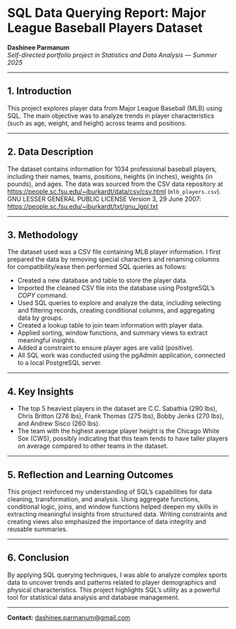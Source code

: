 # SQL Data Querying Report: Major League Baseball Players Dataset

**Dashinee Parmanum**  
*Self-directed portfolio project in Statistics and Data Analysis — Summer 2025*

---
## 1. Introduction
This project explores player data from Major League Baseball (MLB) using SQL. The main objective was to analyze trends in player characteristics (such as age, weight, and height) across teams and positions.

---
## 2. Data Description
The dataset contains information for 1034 professional baseball players, including their names, teams, positions, heights (in inches), weights (in pounds), and ages. The data was sourced from the CSV data repository at https://people.sc.fsu.edu/~jburkardt/data/csv/csv.html (`mlb_players.csv`). 
GNU LESSER GENERAL PUBLIC LICENSE Version 3, 29 June 2007: https://people.sc.fsu.edu/~jburkardt/txt/gnu_lgpl.txt

---
## 3. Methodology
The dataset used was a CSV file containing MLB player information. I first prepared the data by removing special characters and renaming columns for compatibility/ease then performed SQL queries as follows:
- Created a new database and table to store the player data.  
- Imported the cleaned CSV file into the database using PostgreSQL’s *COPY* command.
- Used SQL queries to explore and analyze the data, including selecting and filtering records, creating conditional columns, and aggregating data by groups.  
- Created a lookup table to join team information with player data.  
- Applied sorting, window functions, and summary views to extract meaningful insights.  
- Added a constraint to ensure player ages are valid (positive).
- All SQL work was conducted using the pgAdmin application, connected to a local PostgreSQL server.
  
---
## 4. Key Insights
- The top 5 heaviest players in the dataset are C.C. Sabathia (290 lbs), Chris Britton (278 lbs), Frank Thomas (275 lbs), Bobby Jenks (270 lbs), and Andrew Sisco (260 lbs).
- The team with the highest average player height is the Chicago White Sox (CWS), possibly indicating that this team tends to have taller players on average compared to other teams in the dataset.

---
## 5. Reflection and Learning Outcomes
This project reinforced my understanding of SQL’s capabilities for data cleaning, transformation, and analysis. Using aggregate functions, conditional logic, joins, and window functions helped deepen my skills in extracting meaningful insights from structured data. Writing constraints and creating views also emphasized the importance of data integrity and reusable summaries.

---
## 6. Conclusion
By applying SQL querying techniques, I was able to analyze complex sports data to uncover trends and patterns related to player demographics and physical characteristics. This project highlights SQL’s utility as a powerful tool for statistical data analysis and database management.

---
**Contact:** dashinee.parmanum@gmail.com
